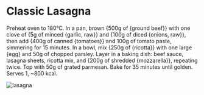 # Classic Lasagna

Preheat oven to 180°C. In a pan, brown {500g of {ground beef}} with one clove of {5g of minced {garlic, raw}} and {100g of diced {onions, raw}}, then add {400g of canned {tomatoes}} and 100g of tomato paste, simmering for 15 minutes. In a bowl, mix {250g of {ricotta}} with one large {egg} and 50g of chopped parsley. Layer in a baking dish: beef sauce, lasagna sheets, ricotta mix, and {200g of shredded {mozzarella}}, repeating twice. Top with 50g of grated parmesan. Bake for 35 minutes until golden. Serves 1, ~800 kcal.

![lasagna](../../MealPlanner/meals/images/lasagna.jpg)  
